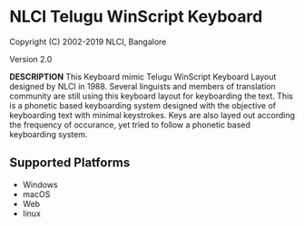 # NLCI Telugu WinScript Keyboard

Copyright (C) 2002-2019 NLCI, Bangalore

Version 2.0

__DESCRIPTION__
This Keyboard mimic Telugu WinScript Keyboard Layout designed by NLCI in 1988. Several linguists and members of translation community are still using this keyboard layout for keyboarding the text. This is a phonetic based keyboarding system designed with the objective of keyboarding text with minimal keystrokes. Keys are also layed out according the frequency of occurance, yet tried to follow a phonetic based keyboarding system.


## Supported Platforms
 * Windows
 * macOS
 * Web
 * linux
